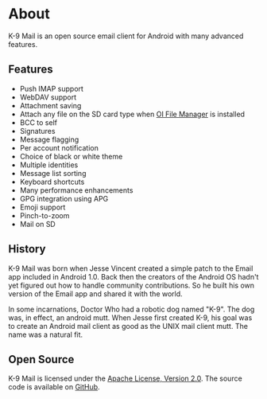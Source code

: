 # About

K-9 Mail is an open source email client for Android with many advanced features.


## Features

* Push IMAP support
* WebDAV support
* Attachment saving 
* Attach any file on the SD card type when [OI File Manager](http://www.openintents.org/en/node/159) is installed
* BCC to self
* Signatures
* Message flagging
* Per account notification 
* Choice of black or white theme
* Multiple identities
* Message list sorting 
* Keyboard shortcuts
* Many performance enhancements
* GPG integration using APG
* Emoji support
* Pinch-to-zoom
* Mail on SD


## History

K-9 Mail was born when Jesse Vincent created a simple patch to the Email app included in Android 1.0. Back then the creators of the Android OS hadn't yet figured out how to handle community contributions. So he built his own version of the Email app and shared it with the world.

In some incarnations, Doctor Who had a robotic dog named "K-9". The dog was, in effect, an android mutt. When Jesse first created K-9, his goal was to create an Android mail client as good as the UNIX mail client mutt. The name was a natural fit.


## Open Source

K-9 Mail is licensed under the [Apache License, Version 2.0](http://www.apache.org/licenses/LICENSE-2.0).
The source code is available on [GitHub](https://github.com/k9mail/k-9/).

